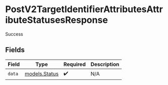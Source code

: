 # PostV2TargetIdentifierAttributesAttributeStatusesResponse

Success


## Fields

| Field                                | Type                                 | Required                             | Description                          |
| ------------------------------------ | ------------------------------------ | ------------------------------------ | ------------------------------------ |
| `data`                               | [models.Status](../models/status.md) | :heavy_check_mark:                   | N/A                                  |